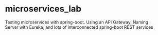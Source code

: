 # microservices_lab
Testing microservices with spring-boot. Using an API Gateway, Naming Server with Eureka, and lots of interconnected spring-boot REST services
